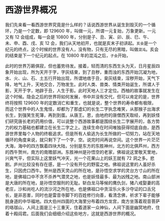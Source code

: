 # 西游世界概况

我们先来看一看西游世界究竟是什么样的？话说西游世界从诞生到毁灭的一个循环，乃是一个定数，即 129600 年，叫做一元，所谓一元复始，万象更新。一元又有 12 会组成，每一会是 10800 年，分别是子、丑、寅、卯、辰、巳、午、未、申、酉、戌、亥 12 会，我们从天地初开，也就是亥末子初讲起。`亥会`是一个纪元的终点，这个时候的世界没有人，没有物，只有无尽的黑暗，叫做`混沌`。亥会的结束是下一个纪元的起点。在 10800 年的混沌之后，`子会`开始，

此时的世界万籁俱寂，但也蓄势待发。接着，轻而清的东西生头为天，日月星辰四象开始出现，所为天开于字，字灰结束，到了丑秽，重而浊的东西开始沉凝为地，水、火、山、石、土五行开始出现，所谓地痞于丑，臭灰结束，淫秽开始，天气下降，地气上升，天地交合，万物发生。此时人类、兽类、情类开始诞生，所谓人于影，天开于字，地辟于丑，人生于影。此时天地人三才定位。西柚的故事就发生在这个时候。隐会之后的世界将如何发展，书中并没有交代，但可以肯定的是，世界终将按照 129600 年的定数消亡和重生，也就是说，整个世界的寿命都有极限，而这个世界中的人生鬼怪，却都为了那虚幻的长生二字执念难笑，从那猴子出海求长生，到强笑生死簿，再到到蛋。从唐王。恩，由地府的唐僧西天取经，再到妖怪们研究唐长老的药用价值，可以说整个西游故事都是围绕长生二字展开的，各方势力的权力基础也都建立在长生二字之上。连续生命在时间唯独获得彻底自由，是西游世界里每个人物的终极追求。但是所有人偷逃为长生所做的一切努力，站在天地循环的角度来说，就只剩下了一个字，空。说完时间再说空间。这个世界一片茫茫大海，海中的四方飘着四块大陆，分别是东方的东胜神州，北方的北俱芦州，西方的西牛贺州，南方的南赡部洲。东胜神州是孙悟空的老家，佛祖说这里敬天里地，兴爽气平，但实际上这里妖气冲天，光一个花果山上的妖王就有 72 洞之多。悲剧。庐州比较没有存在感，是一个没有开化的野蛮之地。佛祖说这里的人虽好杀生，只因虎口西牛。贺州是西天灵山的所在地，是孙悟空求学的灵台方寸山的所在地，是佛祖口中不贪不杀养气潜灵之地，也是妖怪最多、最为凶残之地。南山部洲是大唐的所在地，是孙悟空服刑的无耻。斩白龙马等候的鹰仇剑，猪八戒娶妻的高老庄，沙和尚吃人的流沙河之所在地，也是佛祖口中贪淫乐火多沙夺证的口舌兄长，是非恶害，同时也是雷音寺脚下的百姓修行向善，看清念佛，祈求下辈子能够脱身道的中华福地。四大伯州四面的大海里分布着四方龙宫，南方坐落着观音菩萨的珞珈山，人间上面是三十三重天，住着道家一众神仙，人间下面是幽冥地府，住着十殿阎君。后面我们会细细介绍这些地方，这就是西游世界的概况。
